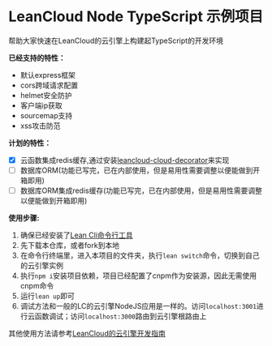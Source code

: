 # LeanCloud Node TypeScript 示例项目

帮助大家快速在LeanCloud的云引擎上构建起TypeScript的开发环境

**已经支持的特性：**

- 默认express框架
- cors跨域请求配置
- helmet安全防护
- 客户端ip获取
- sourcemap支持
- xss攻击防范

**计划的特性：**

- [X] 云函数集成redis缓存,通过安装[leancloud-cloud-decorator](https://github.com/paraself/leancloud-cloud-decorator)来实现
- [ ] 数据库ORM(功能已写完，已在内部使用，但是易用性需要调整以便能做到开箱即用)
- [ ] 数据库ORM集成redis缓存(功能已写完，已在内部使用，但是易用性需要调整以便能做到开箱即用)

**使用步骤:**

1. 确保已经安装了[Lean Cli命令行工具](https://leancloud.cn/docs/leanengine_cli.html)
2. 先下载本仓库，或者fork到本地
3. 在命令行终端里，进入本项目的文件夹，执行```lean switch```命令，切换到自己的云引擎实例
4. 执行```npm i```安装项目依赖，项目已经配置了cnpm作为安装源，因此无需使用cnpm命令
5. 运行```lean up```即可
6. 调试方法和一般的LC的云引擎NodeJS应用是一样的。访问```localhost:3001```进行云函数调试；访问```localhost:3000```路由到云引擎根路由上

其他使用方法请参考[LeanCloud的云引擎开发指南](https://leancloud.cn/docs/leanengine_quickstart.html)

